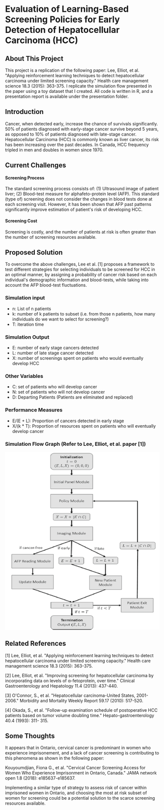 # Evaluation of Learning-Based Screening Policies for Early Detection of Hepatocellular Carcinoma (HCC)

## About This Project
This project is a replication of the following paper: Lee, Elliot, et al. "Applying reinforcement learning techniques to detect hepatocellular carcinoma under limited screening capacity." Health care management science 18.3 (2015): 363-375.
I replicate the simulation flow presented in the paper using a toy dataset that I created. All code is written in R, and a presentation report is available under the presentation folder. 

## Introduction
Cancer, when detected early, increase the chance of survivals significantly. 50% of patients diagnosed with early-stage cancer survive beyond 5 years, as opposed to 10% of patients diagnosed with late-stage cancer. 
Hepatocellular Carcinoma (HCC) is commonly known as liver cancer, its risk has been increasing over the past decades. In Canada, HCC frequency tripled in men and doubles in women since 1970.

## Current Challenges

#### Screening Process
The standard screening process consists of: (1) Ultrasound image of patient liver; (2) Blood-test measure for alphafeto-protein level (AFP). This standard (type of) screening does not consider the changes in blood tests done at each screening visit. However, it has been shown that AFP past patterns significantly improve estimation of patient's risk of developing HCC. 

#### Screening Cost
Screening is costly, and the number of patients at risk is often greater than the number of screening resources available.

## Proposed Solution
To overcome the above challenges, Lee et al. [1] proposes a framework to test different strategies for selecting individuals to be screened for HCC in an optimal manner, by assigning a probability of cancer risk based on each individual's demographic information and blood-tests, while taking into account the AFP blood-test fluctuations.

### Simulation input
- n: List of n patients
- k: number of k patients to subset (i.e. from those n patients, how many individuals do we want to select for screening?)
- T: iteration time

### Simulation Output
- E: number of early stage cancers detected
- L: number of late stage cancer detected
- X: number of screenings spent on patients who would eventually develop HCC
 
 ### Other Variables
 - C: set of patients who will develop cancer
 - N: set of patients who will not develop cancer
 - D: Departing Patients (Patients are eliminated and replaced)
 
 ### Performance Measures
 - E/(E + L): Proportion of cancers detected in early stage
 - X/(k * T): Proportion of resources spent on patients who will eventually develop cancer
 
 ### Simulation Flow Graph (Refer to Lee, Elliot, et al. paper [1])
 
 ![Simulation Flow](https://github.com/Dalia-Sh/Cancer-Screening/blob/master/Other/simulationflow.png)
 
 ## Related References
[1] Lee, Elliot, et al. "Applying reinforcement learning techniques to detect
hepatocellular carcinoma under limited screening capacity." Health care management
science 18.3 (2015): 363-375.

[2] Lee, Elliot, et al. "Improving screening for hepatocellular carcinoma by
incorporating data on levels of α-fetoprotein, over time." Clinical Gastroenterology
and Hepatology 11.4 (2013): 437-440.

[3] O'Connor, S., et al. "Hepatocellular carcinoma-United States, 2001-
2006." Morbidity and Mortality Weekly Report 59.17 (2010): 517-520.

[4] Okada, S., et al. "Follow-up examination schedule of postoperative HCC patients
based on tumor volume doubling time." Hepato-gastroenterology 40.4 (1993): 311-
315.

## Some Thoughts
It appears that in Ontario, cervical cancer is predominant in women who experience imprisonement, and a lack of cancer screening is contributing to this phenomena as shown in the following paper: 

Kouyoumdjian, Fiona G., et al. "Cervical Cancer Screening Access for Women Who Experience Imprisonment in Ontario, Canada." JAMA network open 1.8 (2018): e185637-e185637.

Implementing a similar type of strategy to assess risk of cancer within imprisoned women in Ontario, and choosing the most at risk subset of women for screening could be a potential solution to the scarce screening resources available. 
